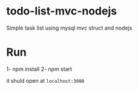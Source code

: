# todo-list-mvc-nodejs
Simple task list using mysql mvc struct and nodejs

# Run
1- npm install
2- npm start

it shuld open at `localhost:3000`
